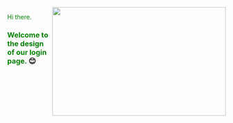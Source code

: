 ﻿<img src="https://media.giphy.com/media/2IudUHdI075HL02Pkk/giphy.gif" align="right" width="400" height="250">


<font color="green">Hi there.
### Welcome to the design of our login page.</font> :blush: 



